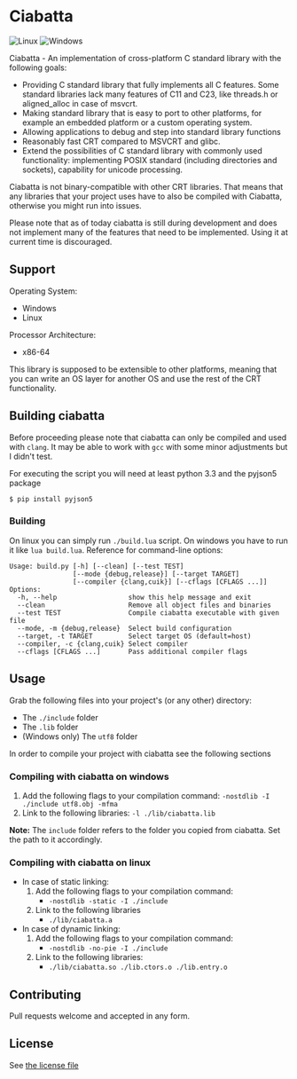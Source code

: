 
# Ciabatta

![Linux](https://github.com/flysand7/ciabatta/actions/workflows/build-linux.yml/badge.svg?event=push)
![Windows](https://github.com/flysand7/ciabatta/actions/workflows/build-windows.yml/badge.svg?event=push)

Ciabatta - An implementation of cross-platform C standard library with the
following goals:

- Providing C standard library that fully implements all C features. Some
  standard libraries lack many features of C11 and C23, like threads.h or
  aligned_alloc in case of msvcrt.
- Making standard library that is easy to port to other platforms, for example
  an embedded platform or a custom operating system.
- Allowing applications to debug and step into standard library functions
- Reasonably fast CRT compared to MSVCRT and glibc.
- Extend the possibilities of C standard library with commonly used
  functionality: implementing POSIX standard (including directories and
  sockets), capability for unicode processing.

Ciabatta is not binary-compatible with other CRT libraries. That means that any
libraries that your project uses have to also be compiled with Ciabatta,
otherwise you might run into issues.

Please note that as of today ciabatta is still during development and does not
implement many of the features that need to be implemented. Using it at current
time is discouraged.

## Support

Operating System:
- Windows
- Linux

Processor Architecture:
- x86-64

This library is supposed to be extensible to other platforms, meaning that
you can write an OS layer for another OS and use the rest of the CRT
functionality.

## Building ciabatta

Before proceeding please note that ciabatta can only be compiled and used
with `clang`. It may be able to work with `gcc` with some minor adjustments
but I didn't test.

For executing the script you will need at least python 3.3 and the pyjson5 package

```
$ pip install pyjson5
```

### Building

On linux you can simply run `./build.lua` script. On windows you have to run
it like `lua build.lua`. Reference for command-line options:

```
Usage: build.py [-h] [--clean] [--test TEST]
                [--mode {debug,release}] [--target TARGET]
                [--compiler {clang,cuik}] [--cflags [CFLAGS ...]]
Options:
  -h, --help                  show this help message and exit
  --clean                     Remove all object files and binaries
  --test TEST                 Compile ciabatta executable with given file
  --mode, -m {debug,release}  Select build configuration
  --target, -t TARGET         Select target OS (default=host)
  --compiler, -c {clang,cuik} Select compiler
  --cflags [CFLAGS ...]       Pass additional compiler flags
```

## Usage

Grab the following files into your project's (or any other) directory:

- The `./include` folder
- The `.lib` folder
- (Windows only) The `utf8` folder

In order to compile your project with ciabatta see the following sections

### Compiling with ciabatta on windows

1. Add the following flags to your compilation command:
   `-nostdlib -I ./include utf8.obj -mfma`
2. Link to the following libraries:
   `-l ./lib/ciabatta.lib`

**Note:** The `include` folder refers to the folder you copied from ciabatta. Set the path to it accordingly.

### Compiling with ciabatta on linux

- In case of static linking:
  1. Add the following flags to your compilation command:
     - `-nostdlib -static -I ./include`
  2. Link to the following libraries
     - `./lib/ciabatta.a`
- In case of dynamic linking:
  1. Add the following flags to your compilation command:
     - `-nostdlib -no-pie -I ./include`
  2. Link to the following libraries:
     - `./lib/ciabatta.so ./lib.ctors.o ./lib.entry.o`

## Contributing

Pull requests welcome and accepted in any form.

## License

See [the license file](license)
